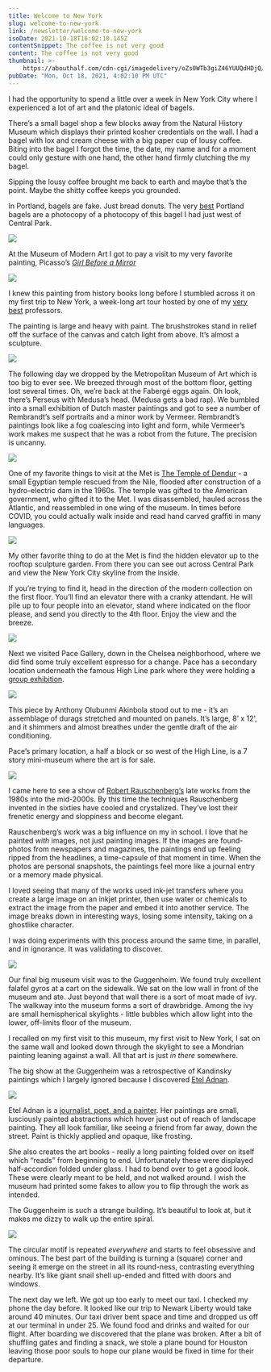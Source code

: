 ```yaml
---
title: Welcome to New York
slug: welcome-to-new-york
link: /newsletter/welcome-to-new-york
isoDate: 2021-10-18T16:02:10.145Z
contentSnippet: The coffee is not very good
content: The coffee is not very good
thumbnail: >-
    https://abouthalf.com/cdn-cgi/imagedelivery/oZs0WTb3giZ46YUUQdHDjQ/4c27af2d-4e40-4b72-56e9-cbb025474900/width=1200,format=auto
pubDate: "Mon, Oct 18, 2021, 4:02:10 PM UTC"
---
```


I had the opportunity to spend a little over a week in New York City where I experienced a lot of art and the platonic ideal of bagels.

There’s a small bagel shop a few blocks away from the Natural History Museum which displays their printed kosher credentials on the wall. I had a bagel with lox and cream cheese with a big paper cup of lousy coffee. Biting into the bagel I forgot the time, the date, my name and for a moment could only gesture with one hand, the other hand firmly clutching the my bagel.

Sipping the lousy coffee brought me back to earth and maybe that’s the point. Maybe the shitty coffee keeps you grounded.

In Portland, bagels are fake. Just bread donuts. The very [best](https://www.benandesthers.com) Portland bagels are a photocopy of a photocopy of this bagel I had just west of Central Park.

![](https://abouthalf.com/cdn-cgi/imagedelivery/oZs0WTb3giZ46YUUQdHDjQ/134736a3-51f1-4e4e-9001-b83550a89100/width=1200,format=auto)

At the Museum of Modern Art I got to pay a visit to my very favorite painting, Picasso’s _[Girl Before a Mirror](https://www.pablopicasso.org/girl-before-mirror.jsp)_

![](https://abouthalf.com/cdn-cgi/imagedelivery/oZs0WTb3giZ46YUUQdHDjQ/a8d9d262-fbe9-448c-9103-585e93881f00/width=1200,format=auto)

I knew this painting from history books long before I stumbled across it on my first trip to New York, a week-long art tour hosted by one of my [very best](https://www.susanbrenner.net) professors.

The painting is large and heavy with paint. The brushstrokes stand in relief off the surface of the canvas and catch light from above. It’s almost a sculpture.

![](https://abouthalf.com/cdn-cgi/imagedelivery/oZs0WTb3giZ46YUUQdHDjQ/20aeb6c7-55ca-4034-d454-74a752f4f800/width=1200,format=auto)

The following day we dropped by the Metropolitan Museum of Art which is too big to ever see. We breezed through most of the bottom floor, getting lost several times. Oh, we’re back at the Fabergé eggs again. Oh look, there’s Perseus with Medusa’s head. (Medusa gets a bad rap). We bumbled into a small exhibition of Dutch master paintings and got to see a number of Rembrandt’s self portraits and a minor work by Vermeer. Rembrandt’s paintings look like a fog coalescing into light and form, while Vermeer’s work makes me suspect that he was a robot from the future. The precision is uncanny.

![](https://abouthalf.com/cdn-cgi/imagedelivery/oZs0WTb3giZ46YUUQdHDjQ/9aee64ea-fe67-4ba0-1875-157a6ca79e00/width=1200,format=auto)

One of my favorite things to visit at the Met is [The Temple of Dendur](https://www.metmuseum.org/art/collection/search/547802) - a small Egyptian temple rescued from the Nile, flooded after construction of a hydro-electric dam in the 1960s. The temple was gifted to the American government, who gifted it to the Met. I was disassembled, hauled across the Atlantic, and reassembled in one wing of the museum. In times before COVID, you could actually walk inside and read hand carved graffiti in many languages.

![](https://abouthalf.com/cdn-cgi/imagedelivery/oZs0WTb3giZ46YUUQdHDjQ/517a89af-3149-4fc5-c504-68a9a9b43e00/width=1200,format=auto)

My other favorite thing to do at the Met is find the hidden elevator up to the rooftop sculpture garden. From there you can see out across Central Park and view the New York City skyline from the inside.

If you’re trying to find it, head in the direction of the modern collection on the first floor. You’ll find an elevator there with a cranky attendant. He will pile up to four people into an elevator, stand where indicated on the floor please, and send you directly to the 4th floor. Enjoy the view and the breeze.

![](https://abouthalf.com/cdn-cgi/imagedelivery/oZs0WTb3giZ46YUUQdHDjQ/f86d5aef-f3e7-4d6a-3d3c-e2c30de9cc00/width=1200,format=auto)

Next we visited Pace Gallery, down in the Chelsea neighborhood, where we did find some truly excellent espresso for a change. Pace has a secondary location underneath the famous High Line park where they were holding a [group exhibition](https://www.pacegallery.com/exhibitions/convergent-evolutions/).

![](https://abouthalf.com/cdn-cgi/imagedelivery/oZs0WTb3giZ46YUUQdHDjQ/b96121f6-a7c3-4905-a0c1-7c28224b4b00/width=1200,format=auto)

This piece by Anthony Olubunmi Akinbola stood out to me - it’s an assemblage of durags stretched and mounted on panels. It’s large, 8’ x 12’, and it shimmers and almost breathes under the gentle draft of the air conditioning.

Pace’s primary location, a half a block or so west of the High Line, is a 7 story mini-museum where the art is for sale.

![](https://abouthalf.com/cdn-cgi/imagedelivery/oZs0WTb3giZ46YUUQdHDjQ/e795ab48-4c45-4a60-317c-22292938cb00/width=1200,format=auto)

I came here to see a show of [Robert Rauschenberg’s](https://www.pacegallery.com/exhibitions/robert-rauschenberg-channel-surfing/) late works from the 1980s into the mid-2000s. By this time the techniques Rauschenberg invented in the sixties have cooled and crystalized. They’ve lost their frenetic energy and sloppiness and become elegant.

Rauschenberg’s work was a big influence on my in school. I love that he painted _with_ images, not just painting images. If the images are found-photos from newspapers and magazines, the paintings end up feeling ripped from the headlines, a time-capsule of that moment in time. When the photos are personal snapshots, the paintings feel more like a journal entry or a memory made physical.

I loved seeing that many of the works used ink-jet transfers where you create a large image on an inkjet printer, then use water or chemicals to extract the image from the paper and embed it into another service. The image breaks down in interesting ways, losing some intensity, taking on a ghostlike character.

I was doing experiments with this process around the same time, in parallel, and in ignorance. It was validating to discover.

![](https://abouthalf.com/cdn-cgi/imagedelivery/oZs0WTb3giZ46YUUQdHDjQ/e9c508bd-998a-452e-7634-859b025dfd00/width=1200,format=auto)

Our final big museum visit was to the Guggenheim. We found truly excellent falafel gyros at a cart on the sidewalk. We sat on the low wall in front of the museum and ate. Just beyond that wall there is a sort of moat made of ivy. The walkway into the museum forms a sort of drawbridge. Among the ivy are small hemispherical skylights - little bubbles which allow light into the lower, off-limits floor of the museum.

I recalled on my first visit to this museum, my first visit to New York, I sat on the same wall and looked down through the skylight to see a Mondrian painting leaning against a wall. All that art is just _in there_ somewhere.

The big show at the Guggenheim was a retrospective of Kandinsky paintings which I largely ignored because I discovered [Etel Adnan](https://www.guggenheim.org/exhibition/etel-adnan-lights-new-measure).

![](https://abouthalf.com/cdn-cgi/imagedelivery/oZs0WTb3giZ46YUUQdHDjQ/f958676e-bb4a-4730-6b76-74494c56fb00/width=1200,format=auto)

Etel Adnan is a [journalist, poet, and a painter](https://www.eteladnan.com). Her paintings are small, lusciously painted abstractions which hover just out of reach of landscape painting. They all look familiar, like seeing a friend from far away, down the street. Paint is thickly applied and opaque, like frosting.

She also creates the art books - really a long painting folded over on itself which “reads” from beginning to end. Unfortunately these were displayed half-accordion folded under glass. I had to bend over to get a good look. These were clearly meant to be held, and not walked around. I wish the museum had printed some fakes to allow you to flip through the work as intended.

The Guggenheim is such a strange building. It’s beautiful to look at, but it makes me dizzy to walk up the entire spiral.

![](https://abouthalf.com/cdn-cgi/imagedelivery/oZs0WTb3giZ46YUUQdHDjQ/0ddb1c65-d080-4db1-0d07-704d865fe900/width=1200,format=auto)

The circular motif is repeated _everywhere_ and starts to feel obsessive and ominous. The best part of the building is turning a (square) corner and seeing it emerge on the street in all its round-ness, contrasting everything nearby. It’s like giant snail shell up-ended and fitted with doors and windows.

The next day we left. We got up too early to meet our taxi. I checked my phone the day before. It looked like our trip to Newark Liberty would take around 40 minutes. Our taxi driver bent space and time and dropped us off at our terminal in under 25. We found food and drinks and waited for our flight. After boarding we discovered that the plane was broken. After a bit of shuffling gates and finding a snack, we stole a plane bound for Houston leaving those poor souls to hope our plane would be fixed in time for their departure.
